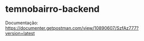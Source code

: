 # temnobairro-backend

Documentação: <https://documenter.getpostman.com/view/10890607/SzfAz777?version=latest>
